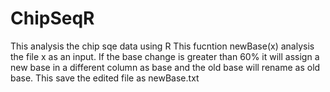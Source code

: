 # ChipSeqR
This analysis the chip sqe data using R
This fucntion newBase(x) analysis the file x as an input. If the base change is greater than 60% it will assign a new base in a different column as base and
the old base will rename as old base.
This save the edited file as newBase.txt 

